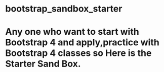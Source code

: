 # bootstrap_sandbox_starter

# Any one who want to start with Bootstrap 4 and apply,practice with Bootstrap 4 classes so Here is the Starter Sand Box.
